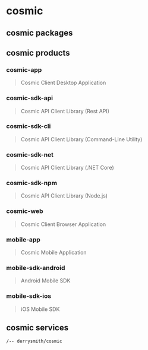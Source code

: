 # cosmic

## cosmic packages

## cosmic products

### cosmic-app
> Cosmic Client Desktop Application

### cosmic-sdk-api
> Cosmic API Client Library (Rest API)

### cosmic-sdk-cli
> Cosmic API Client Library (Command-Line Utility)

### cosmic-sdk-net
> Cosmic API Client Library (.NET Core)

### cosmic-sdk-npm
> Cosmic API Client Library (Node.js)

### cosmic-web
> Cosmic Client Browser Application

### mobile-app
> Cosmic Mobile Application

### mobile-sdk-android
> Android Mobile SDK

### mobile-sdk-ios
> iOS Mobile SDK

## cosmic services

```
/-- derrysmith/cosmic
	
```